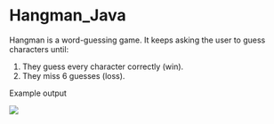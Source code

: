 # Hangman_Java
Hangman is a word-guessing game. It keeps asking the user to guess characters until:
1. They guess every character correctly (win).
2. They miss 6 guesses (loss).

Example output

![](https://files.portive.com/f/learnthepart/std5nkbk13j0i4sxiyrfj--1728x1080.gif)


